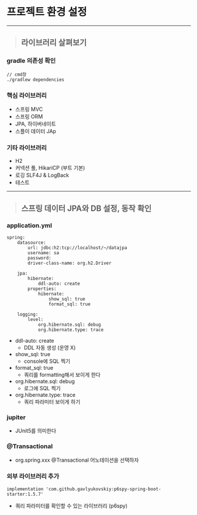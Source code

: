 
# 프로젝트 환경 설정

-------------------------------------------------------------------------------------------------------------------------------------

> ## 라이브러리 살펴보기

### gradle 의존성 확인
    // cmd창
    ./gradlew dependencies


### 핵심 라이브러리
- 스프링 MVC
- 스프링 ORM
- JPA, 하이버네이트
- 스플이 데이터 JAp


### 기타 라이브러리
- H2
- 커넥션 풀, HikariCP (부트 기본)
- 로깅 SLF4J & LogBack
- 테스트

-------------------------------------------------------------------------------------------------------------------------------------

> ## 스프링 데이터 JPA와 DB 설정, 동작 확인

### application.yml
    spring:
        datasource:
            url: jdbc:h2:tcp://localhost/~/datajpa
            username: sa
            password:
            driver-class-name: org.h2.Driver
        
        jpa:
            hibernate:
                ddl-auto: create
            properties:
                hibernate:
                    show_sql: true
                    format_sql: true
        
        logging:
            level:
                org.hibernate.sql: debug
                org.hibernate.type: trace
- ddl-auto: create 
  - DDL 자동 생성 (운영 X)
- show_sql: true
  - console에 SQL 찍기
- format_sql: true
  - 쿼리를 formatting해서 보이게 한다
- org.hibernate.sql: debug
  - 로그에 SQL 찍기
- org.hibernate.type: trace
  - 쿼리 파라미터 보이게 하기


### jupiter
- JUnit5를 의미한다


### @Transactional
- org.spring.xxx @Transactional 어노테이션을 선택하자


### 외부 라이브러리 추가
    implementation 'com.github.gavlyukovskiy:p6spy-spring-boot-starter:1.5.7'
- 쿼리 파라미터를 확인할 수 있는 라이브러리 (p6spy)























